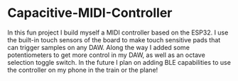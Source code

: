 # Capacitive-MIDI-Controller

In this fun project I build myself a MIDI controller based on the ESP32. I use the built-in touch sensors of the board to make touch sensitive pads that can trigger samples on any DAW.
Along the way I added some potentiometers to get more control in my DAW, as well as an octave selection toggle switch.
In the future I plan on adding BLE capabilities to use the controller on my phone in the train or the plane!
